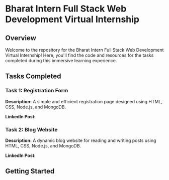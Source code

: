 # Bharat Intern Full Stack Web Development Virtual Internship

## Overview

Welcome to the repository for the Bharat Intern Full Stack Web Development Virtual Internship! Here, you'll find the code and resources for the tasks completed during this immersive learning experience.

## Tasks Completed

### Task 1: Registration Form

**Description:** A simple and efficient registration page designed using HTML, CSS, Node.js, and MongoDB.


**LinkedIn Post:** 
### Task 2: Blog Website

**Description:** A dynamic blog website for reading and writing posts using HTML, CSS, Node.js, and MongoDB.


**LinkedIn Post:** 

## Getting Started

